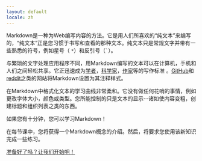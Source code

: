 ```yaml
---
layout: default
locale: zh
---
```

Markdown是一种为Web编写内容的方法。它是用人们所喜欢的“纯文本”来编写的，“纯文本”正是您习惯于书写和查看的那种文本。纯文本只是常规文字并带有一些熟悉的符号，例如星号（ <code>*</code>）和反引号（<code>`</code>）。

与繁琐的文字处理应用程序不同，用Markdown编写的文本可以在计算机，手机和人们之间轻松共享。它正迅速成为[学者][academics]，[科学家][scientists]，[作家][writers]等的写作标准 。[GitHub](https://www.github.com)和 [reddit](http://www.reddit.com)之类的网站将Markdown设置为其注释样式。

在Markdown中格式化文本的学习曲线非常柔和。它没有做任何花哨的事情，例如更改字体大小，颜色或类型。您所能控制的只是文本的显示--诸如使内容变粗，创建标题和组织列表之类的东西。

如果您有十分钟，您可以学习Markdown！

在每节课中，您将获得一个Markdown概念的介绍。然后，将要求您使用该新知识完成一些练习。

<a class="btn btn-lg btn-success" href="/zh/lesson/1">准备好了吗？让我们开始吧！</a>

[academics]: http://chronicle.com/blogs/profhacker/markdown-the-syntax-you-probably-already-know/35295
[scientists]: http://blogs.plos.org/mfenner/2012/12/13/a-call-for-scholarly-markdown/
[writers]: http://lifehacker.com/5943320/what-is-markdown-and-why-is-it-better-for-my-to+do-lists-and-notes
